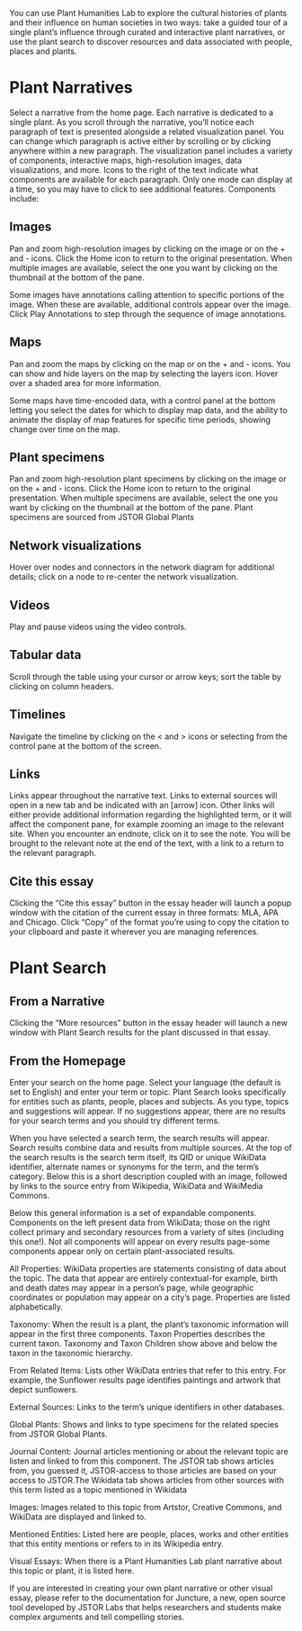<param ve-config
	   title="How to Use this Site"
	   layout="vtl">

You can use Plant Humanities Lab to explore the cultural histories of plants and their influence on human societies in two ways: take a guided tour of a single plant’s influence through curated and interactive plant narratives, or use the plant search to discover resources and data associated with people, places and plants.
<param ve-image url="home_page.jpg">

# Plant Narratives
Select a narrative from the home page. Each narrative is dedicated to a single plant. As you scroll through the narrative, you’ll notice each paragraph of text is presented alongside a related visualization panel. You can change which paragraph is active either by scrolling or by clicking anywhere within a new paragraph.
The visualization panel includes a variety of components, interactive maps, high-resolution images, data visualizations, and more. Icons to the right of the text indicate what components are available for each paragraph. Only one mode can display at a time, so you may have to click to see additional features. Components include:

## Images
Pan and zoom high-resolution images by clicking on the image or on the + and - icons. Click the Home icon to return to the original presentation. When multiple images are available, select the one you want by clicking on the thumbnail at the bottom of the pane.  
<param ve-image region="-130,635,2618,2319" manifest="https://iiif-v2.visual-essays.app/manifest/40346d8a1544f191ac8ccd648d5309bc1f62241fba9916756559e436eec72704">
<param ve-image fit="contain" manifest="https://iiif-v2.visual-essays.app/manifest/06d9b34e47e99a7440322bb7cd24b0b35519ca9eb9744c213819cc2bd3d664e5">
<param ve-image region="804,69,1529,1313" title="Rayed figure in a litter carried by anthropomorphic warriors. Drawing reproduces iconography on the body of a ceramic vessel held by the Ethnologisches Museum Berlin. To the left of the figure in the dais are anthropomorphic fox, feline, maize or corn plant known as the Botanical Frog." manifest="https://iiif.lib.harvard.edu/manifests/ids:457658938" attribution="Donna McClelland, December 4, 1989, Harvard University, Dumbarton Oaks Research Library.">

Some images have annotations calling attention to specific portions of the image. When these are available, additional controls appear over the image. Click Play Annotations to step through the sequence of image annotations.  
<param ve-image
	title="Ming herbal (painting): Chinese herbaceous peony"
	url="https://upload.wikimedia.org/wikipedia/commons/2/2e/Ming_herbal_%28painting%29%3B_Chinese_herbaceous_peony_Wellcome_L0039426.jpg">
	
## Maps 
Pan and zoom the maps by clicking on the map or on the + and - icons. You can show and hide layers on the map by selecting the layers icon. Hover over a shaded area for more information.
<param ve-map title="Origins of Banana" center="3.979260, 129.067833" basemap="Esri_WorldPhysical" zoom="4" stroke-width="0">
<param ve-map-layer geojson active url="https://jstor-labs.github.io/plant-humanities/geojson/banana_distribution.json">

Some maps have time-encoded data, with a control panel at the bottom letting you select the dates for which to display map data, and the ability to animate the display of map features for specific time periods, showing change over time on the map.
<param ve-map
	title="Occurence of boxwood blight in America, 2010–2018."
	center="39.812733, -97.042653"
	zoom="4"
	time-dimension
	time-interval="2009/2018"
	duration="P10000Y"
	max-zoom="4"
	date-format="YYYY"
	fps="0.5"
	fill="red"
	auto-play="true">
<param ve-map-layer
	url="us-states.json">

## Plant specimens
Pan and zoom high-resolution plant specimens by clicking on the image or on the + and - icons.  Click the Home icon to return to the original presentation.  When multiple specimens are available, select the one you want by clicking on the thumbnail at the bottom of the pane.  Plant specimens are sourced from JSTOR Global Plants
<param ve-image manifest="https://iiif-v2.visual-essays.app/manifest/7abe92680267a8d60322bf353cbc5b915f2a372fbe7feaa4ecb4e0d5ecfb1326">
<param ve-image manifest="https://iiif-v2.visual-essays.app/manifest/f93acafc668f8bd6d6e33e405ee35309adebd17f166b17c12b176602ce525d8d">
<param ve-image manifest="https://iiif-v2.visual-essays.app/manifest/87622b8792fafd1cdb17ab278dbfba4b8f8ae21017b4334c3b781315229196d3">
<param ve-image manifest="https://iiif-v2.visual-essays.app/manifest/34d415c157409b461ad72b50cdee1bfbe463e3340a9846cd1ece87f10edace52">
<param ve-image manifest="https://iiif-v2.visual-essays.app/manifest/bbf1d2e99ed1e8769fcd0f81f88fc3b8ae3c88594d46d25fa6e87dc583a3c490">

## Network visualizations
Hover over nodes and connectors in the network diagram for additional details; click on a node to re-center the network visualization.
<param ve-d3plus-ring-network 
       url="https://raw.githubusercontent.com/JSTOR-Labs/plant-humanities/develop/data/heliconia_network_relationship_v2.tsv" center="Heliconia imbricata">

## Videos
Play and pause videos using the video controls.
<param ve-video
	vid="cmpd58kMl2s"
	title="Mythbusters Cinnamon Challenge.">

## Tabular data
Scroll through the table using your cursor or arrow keys; sort the table by clicking on column headers.
<param ve-tabulator url="https://raw.githubusercontent.com/JSTOR-Labs/plant-humanities/develop/data/Emmenagogic_Herbs.tsv">

## Timelines
Navigate the timeline by clicking on the < and > icons or selecting from the control pane at the bottom of the screen.
<param ve-knightlab-timeline source="1mlXQQ3VKfeYznV2VktShOQd2-7aH5p52_n20LQ1U0uE" timenav-position="bottom" hash-bookmark="false" initial-zoom="1" height="640">

## Links
Links appear throughout the narrative text. Links to external sources will open in a new tab and be indicated with an [arrow] icon. Other links will either provide additional information regarding the highlighted term, or it will affect the component pane, for example zooming an image to the relevant site. When you encounter an endnote, click on it to see the note. You will be brought to the relevant note at the end of the text, with a link to a return to the relevant paragraph. 
<param ve-image fit="contain" url="Links.gif">

## Cite this essay
Clicking the “Cite this essay” button in the essay header will launch a popup window with the citation of the current essay in three formats: MLA, APA and Chicago. Click “Copy” of the format you’re using to copy the citation to your clipboard and paste it wherever you are managing references.  

# Plant Search

## From a Narrative
Clicking the “More resources” button in the essay header will launch a new window with Plant Search results for the plant discussed in that essay.

## From the Homepage
Enter your search on the home page. Select your language (the default is set to English) and enter your term or topic. Plant Search looks specifically for entities such as plants, people, places and subjects. As you type, topics and suggestions will appear. If no suggestions appear, there are no results for your search terms and you should try different terms.

When you have selected a search term, the search results will appear. Search results combine data and results from multiple sources. At the top of the search results is the search term itself, its QID or unique WikiData identifier, alternate names or synonyms for the term, and the term’s category. Below this is a short description coupled with an image, followed by links to the source entry from Wikipedia, WikiData and WikiMedia Commons.

Below this general information is a set of expandable components. Components on the left present data from WikiData; those on the right collect primary and secondary resources from a variety of sites (including this one!). Not all components will appear on every results page-some components appear only on certain plant-associated results.

All Properties: WikiData properties are statements consisting of data about the topic. The data that appear are entirely contextual-for example, birth and death dates may appear in a person’s page, while geographic coordinates or population may appear on a city’s page. Properties are listed alphabetically.  

Taxonomy: When the result is a plant, the plant’s taxonomic information will appear in the first three components.  Taxon Properties describes the current taxon.  Taxonomy and Taxon Children show above and below the taxon in the taxonomic hierarchy. 

From Related Items: Lists other WikiData entries that refer to this entry. For example, the Sunflower results page identifies paintings and artwork that depict sunflowers.  

External Sources: Links to the term’s unique identifiers in other databases.

Global Plants: Shows and links to type specimens for the related species from JSTOR Global Plants.  

Journal Content: Journal articles mentioning or about the relevant topic are listen and linked to from this component. The JSTOR tab shows articles from, you guessed it, JSTOR-access to those articles are based on your access to JSTOR.The Wikidata tab shows articles from other sources with this term listed as a topic mentioned in Wikidata 

Images: Images related to this topic from Artstor, Creative Commons, and WikiData are displayed and linked to.

Mentioned Entities: Listed here are people, places, works and other entities that this entity mentions or refers to in its Wikipedia entry.

Visual Essays: When there is a Plant Humanities Lab plant narrative about this topic or plant, it is listed here.

If you are interested in creating your own plant narrative or other visual essay, please refer to the documentation for Juncture, a new, open source tool developed by JSTOR Labs that helps researchers and students make complex arguments and tell compelling stories.

